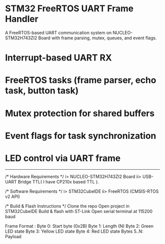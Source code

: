 # STM32 FreeRTOS UART Frame Handler
A FreeRTOS-based UART communication system on NUCLEO-STM32H743ZI2 Board with frame parsing, mutex, queues, and event flags.

# Interrupt-based UART RX
# FreeRTOS tasks (frame parser, echo task, button task)
# Mutex protection for shared buffers
# Event flags for task synchronization
# LED control via UART frame

-----------------------------------------------------------------------------------------------------------------------------------------------------------------------

/* Hardware Requirements */
i> NUCLEO-STM32H743ZI2 Board
ii> USB-UART Bridge TTL( I have CP210x based TTL ).



/* Software Requirements */
i> STM32CubeIDE
ii> FreeRTOS (CMSIS-RTOS v2 API)



/* Build & Flash Instructions */
Clone the repo
Open project in STM32CubeIDE
Build & flash with ST-Link
Open serial terminal at 115200 baud



Frame Format : 
Byte 0: Start byte (0x2B)
Byte 1: Length (N)
Byte 2: Green LED state
Byte 3: Yellow LED state
Byte 4: Red LED state
Bytes 5..N: Payload
